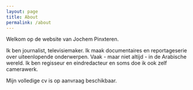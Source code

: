 ```yaml
---
layout: page
title: About
permalink: /about
---
```


Welkom op de website van Jochem Pinxteren.

Ik ben journalist, televisiemaker. Ik maak documentaires en reportageserie over uiteenlopende onderwerpen.  Vaak - maar niet altijd - in de Arabische wereld. Ik ben regisseur en eindredacteur en soms doe ik ook zelf camerawerk. 

Mijn volledige cv is op aanvraag beschikbaar.